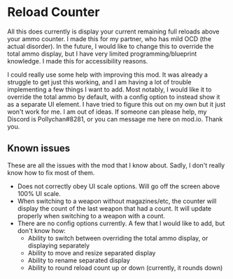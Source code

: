 Reload Counter
====
All this does currently is display your current remaining full reloads above your ammo counter. I made this for my partner, who has mild OCD (the actual disorder). In the future, I would like to change this to override the total ammo display, but I have very limited programming/blueprint knowledge. I made this for accessibility reasons.

I could really use some help with improving this mod. It was already a struggle to get just this working, and I am having a lot of trouble implementing a few things I want to add. Most notably, I would like it to override the total ammo by default, with a config option to instead show it as a separate UI element. I have tried to figure this out on my own but it just won't work for me. I am out of ideas. If someone can please help, my Discord is Pollychan#8281, or you can message me here on mod.io. Thank you.

## Known issues

These are all the issues with the mod that I know about. Sadly, I don't really know how to fix most of them.

- Does not correctly obey UI scale options. Will go off the screen above 100% UI scale.
- When switching to a weapon without magazines/etc, the counter will display the count of the last weapon that had a count. It will update properly when switching to a weapon with a count.
- There are no config options currently. A few that I would like to add, but don't know how:
  - Ability to switch between overriding the total ammo display, or displaying separately
  - Ability to move and resize separated display
  - Ability to rename separated display
  - Ability to round reload count up or down (currently, it rounds down)